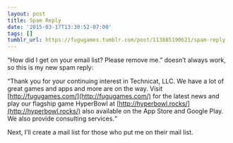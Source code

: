 ```yaml
---
layout: post
title: Spam Reply
date: '2015-03-17T13:30:52-07:00'
tags: []
tumblr_url: https://fugugames.tumblr.com/post/113885190621/spam-reply
---
```

“How did I get on your email list? Please remove me.” doesn’t always work, so this is my new spam reply:

“Thank you for your continuing interest in Technicat, LLC. We have a lot of great games and apps and more are on the way. Visit [http://fugugames.com/](http://fugugames.com/) for the latest news and play our flagship game HyperBowl at [http://hyperbowl.rocks/](http://hyperbowl.rocks/) also available on the App Store and Google Play. We also provide consulting services.“&nbsp;

Next, I’ll create a mail list for those who put me on their mail list.

